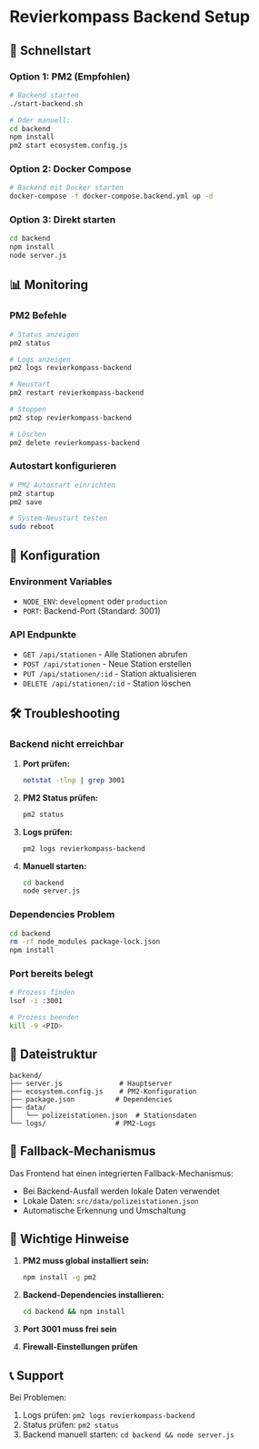 # Revierkompass Backend Setup

## 🚀 Schnellstart

### Option 1: PM2 (Empfohlen)

```bash
# Backend starten
./start-backend.sh

# Oder manuell:
cd backend
npm install
pm2 start ecosystem.config.js
```

### Option 2: Docker Compose

```bash
# Backend mit Docker starten
docker-compose -f docker-compose.backend.yml up -d
```

### Option 3: Direkt starten

```bash
cd backend
npm install
node server.js
```

## 📊 Monitoring

### PM2 Befehle

```bash
# Status anzeigen
pm2 status

# Logs anzeigen
pm2 logs revierkompass-backend

# Neustart
pm2 restart revierkompass-backend

# Stoppen
pm2 stop revierkompass-backend

# Löschen
pm2 delete revierkompass-backend
```

### Autostart konfigurieren

```bash
# PM2 Autostart einrichten
pm2 startup
pm2 save

# System-Neustart testen
sudo reboot
```

## 🔧 Konfiguration

### Environment Variables

- `NODE_ENV`: `development` oder `production`
- `PORT`: Backend-Port (Standard: 3001)

### API Endpunkte

- `GET /api/stationen` - Alle Stationen abrufen
- `POST /api/stationen` - Neue Station erstellen
- `PUT /api/stationen/:id` - Station aktualisieren
- `DELETE /api/stationen/:id` - Station löschen

## 🛠️ Troubleshooting

### Backend nicht erreichbar

1. **Port prüfen:**
   ```bash
   netstat -tlnp | grep 3001
   ```

2. **PM2 Status prüfen:**
   ```bash
   pm2 status
   ```

3. **Logs prüfen:**
   ```bash
   pm2 logs revierkompass-backend
   ```

4. **Manuell starten:**
   ```bash
   cd backend
   node server.js
   ```

### Dependencies Problem

```bash
cd backend
rm -rf node_modules package-lock.json
npm install
```

### Port bereits belegt

```bash
# Prozess finden
lsof -i :3001

# Prozess beenden
kill -9 <PID>
```

## 📁 Dateistruktur

```
backend/
├── server.js              # Hauptserver
├── ecosystem.config.js    # PM2-Konfiguration
├── package.json          # Dependencies
├── data/
│   └── polizeistationen.json  # Stationsdaten
└── logs/                 # PM2-Logs
```

## 🔄 Fallback-Mechanismus

Das Frontend hat einen integrierten Fallback-Mechanismus:

- Bei Backend-Ausfall werden lokale Daten verwendet
- Lokale Daten: `src/data/polizeistationen.json`
- Automatische Erkennung und Umschaltung

## 🚨 Wichtige Hinweise

1. **PM2 muss global installiert sein:**
   ```bash
   npm install -g pm2
   ```

2. **Backend-Dependencies installieren:**
   ```bash
   cd backend && npm install
   ```

3. **Port 3001 muss frei sein**

4. **Firewall-Einstellungen prüfen**

## 📞 Support

Bei Problemen:

1. Logs prüfen: `pm2 logs revierkompass-backend`
2. Status prüfen: `pm2 status`
3. Backend manuell starten: `cd backend && node server.js` 